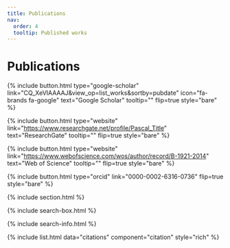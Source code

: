 ```yaml
---
title: Publications
nav:
  order: 4
  tooltip: Published works
---
```


# Publications

{%
  include button.html
  type="google-scholar"
  link="CQ_XeVIAAAAJ&view_op=list_works&sortby=pubdate"
  icon="fa-brands fa-google"
  text="Google Scholar"
  tooltip=""
  flip=true
  style="bare"
%}


{%
  include button.html
  type="website"
  link="https://www.researchgate.net/profile/Pascal_Title"
  text="ResearchGate"
  tooltip=""
  flip=true
  style="bare"
%}

{%
  include button.html
  type="website"
  link="https://www.webofscience.com/wos/author/record/B-1921-2014"
  text="Web of Science"
  tooltip=""
  flip=true
  style="bare"
%}

{%
  include button.html
  type="orcid"
  link="0000-0002-6316-0736"
  flip=true
  style="bare"
%}


{% include section.html %}

{% include search-box.html %}

{% include search-info.html %}

{% include list.html data="citations" component="citation" style="rich" %}

